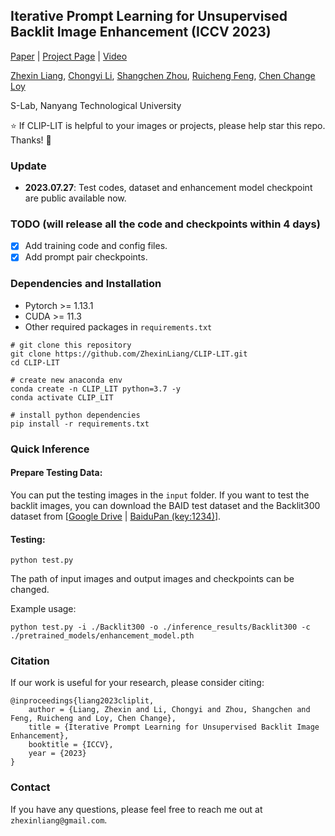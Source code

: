 ## Iterative Prompt Learning for Unsupervised Backlit Image Enhancement (ICCV 2023)

[Paper](https://arxiv.org/abs/2303.17569) | [Project Page](https://zhexinliang.github.io/CLIP_LIT_page/) | [Video](https://youtu.be/CHgLtcB9XUA)

[Zhexin Liang](https://zhexinliang.github.io/), [Chongyi Li](https://li-chongyi.github.io/), [Shangchen Zhou](https://shangchenzhou.com/), [Ruicheng Feng](https://jnjaby.github.io/), [Chen Change Loy](https://www.mmlab-ntu.com/person/ccloy/) 

S-Lab, Nanyang Technological University

:star: If CLIP-LIT is helpful to your images or projects, please help star this repo. Thanks! :hugs: 

### Update
- **2023.07.27**: Test codes, dataset and enhancement model checkpoint are public available now.

### TODO (will release all the code and checkpoints within 4 days)
- [x] Add training code and config files.
- [x] Add prompt pair checkpoints.

### Dependencies and Installation

- Pytorch >= 1.13.1
- CUDA >= 11.3
- Other required packages in `requirements.txt`
```
# git clone this repository
git clone https://github.com/ZhexinLiang/CLIP-LIT.git
cd CLIP-LIT

# create new anaconda env
conda create -n CLIP_LIT python=3.7 -y
conda activate CLIP_LIT

# install python dependencies
pip install -r requirements.txt
```

### Quick Inference
<!-- #### Download Pre-trained Model:
Download the pretrained enhancement model from [[Releases](https://github.com/sczhou/CodeFormer/releases/tag/v0.1.0) | [Google Drive](https://drive.google.com/drive/folders/1b_3qwrzY_kTQh0-SnBoGBgOrJ_PLZSKm?usp=sharing) | [OneDrive](https://entuedu-my.sharepoint.com/:f:/g/personal/s200094_e_ntu_edu_sg/EvDxR7FcAbZMp_MA9ouq7aQB8XTppMb3-T0uGZ_2anI2mg?e=DXsJFo)] to the `pretrained_models` folder.  -->


#### Prepare Testing Data:
You can put the testing images in the `input` folder. If you want to test the backlit images, you can download the BAID test dataset and the Backlit300 dataset from [[Google Drive](https://drive.google.com/drive/folders/1tnZdCxmWeOXMbzXKf-V4HYI4rBRl90Qk?usp=sharing) | [BaiduPan (key:1234)](https://pan.baidu.com/s/1bdGTpVeaHNLWN4uvYLRXXA)].

#### Testing:

```
python test.py
```
The path of input images and output images and checkpoints can be changed. 

Example usage:
```
python test.py -i ./Backlit300 -o ./inference_results/Backlit300 -c ./pretrained_models/enhancement_model.pth
```

<!-- ### Training: -->

### Citation
If our work is useful for your research, please consider citing:

    @inproceedings{liang2023cliplit,
        author = {Liang, Zhexin and Li, Chongyi and Zhou, Shangchen and Feng, Ruicheng and Loy, Chen Change},
        title = {Iterative Prompt Learning for Unsupervised Backlit Image Enhancement},
        booktitle = {ICCV},
        year = {2023}
    }

### Contact
If you have any questions, please feel free to reach me out at `zhexinliang@gmail.com`. 